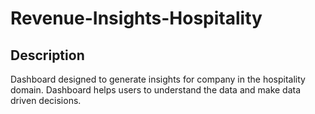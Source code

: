 # Revenue-Insights-Hospitality

## Description
Dashboard designed to generate insights for company in the hospitality domain. Dashboard helps users to understand the data and make data driven decisions.
